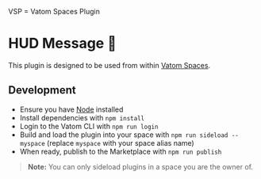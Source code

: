 VSP = Vatom Spaces Plugin

# HUD Message 🔌

This plugin is designed to be used from within [Vatom Spaces](https://vatom.com).

## Development

- Ensure you have [Node](https://nodejs.org) installed
- Install dependencies with `npm install`
- Login to the Vatom CLI with `npm run login`
- Build and load the plugin into your space with `npm run sideload -- myspace` (replace `myspace` with your space alias name)
- When ready, publish to the Marketplace with `npm run publish`

> **Note:** You can only sideload plugins in a space you are the owner of.
